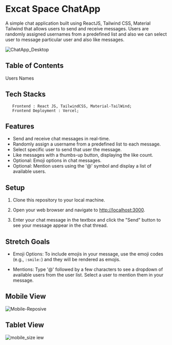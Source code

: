 # Excat Space ChatApp

A simple chat application built using ReactJS, Tailwind CSS, Material Tailwind that allows users to send and receive messages. Users are randomly assigned usernames from a predefined list and also we can select user to message particular user and also like messages.

![ChatApp_Desktop](https://github.com/subhamukherjee321/Exact_Space_Assignment_ChatApp/assets/107471586/c8889d72-c4ee-4dad-8bbb-77d099854ae9)

## Table of Contents

Users Names

## Tech Stacks

```
   Frontend : React JS, TailwindCSS, Material-TailWind;
   Frontend Deployment : Vercel;
```


## Features

- Send and receive chat messages in real-time.
- Randomly assign a username from a predefined list to each message.
- Select specific user to send that user the message.
- Like messages with a thumbs-up button, displaying the like count.
- Optional: Emoji options in chat messages.
- Optional: Mention users using the '@' symbol and display a list of available users.

## Setup

1. Clone this repository to your local machine.


2. Open your web browser and navigate to [http://localhost:3000](http://localhost:3000).

3. Enter your chat message in the textbox and click the "Send" button to see your message appear in the chat thread.

## Stretch Goals

- Emoji Options: To include emojis in your message, use the emoji codes (e.g., `:smile:`) and they will be rendered as emojis.

- Mentions: Type '@' followed by a few characters to see a dropdown of available users from the user list. Select a user to mention them in your message.

## Mobile View
![Mobile-Reposive](https://github.com/subhamukherjee321/Exact_Space_Assignment_ChatApp/assets/107471586/2ebc998f-af68-4dc6-9bb7-24d52cb628de)
<br/>
## Tablet View 
![mobile_size](https://github.com/subhamukherjee321/Exact_Space_Assignment_ChatApp/assets/107471586/2a01135a-990e-4edb-bfb8-1e9064e3c0fe)
iew

